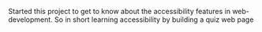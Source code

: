 Started this project to  get to know about  the accessibility features in web-development. So in short learning accessibility by building a quiz web page
